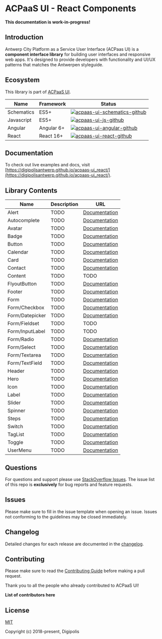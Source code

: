 # ACPaaS UI - React Components

**This documentation is work-in-progress!**

## Introduction

Antwerp City Platform as a Service User Interface (ACPaas UI) is a **component interface library** for building user interfaces and responsive web apps. It's designed to provide developers with functionality and UI/UX patterns that matches the Antwerpen styleguide.

## Ecosystem

This library is part of [ACPaaS UI][acpaas-ui].

| Name              | Framework  | Status  |
| ----------------- | ---------- | ------- |
| Schematics        | ES5+       | [![acpaas-ui-schematics-github]][acpaas-ui-schematics] |
| Javascript        | ES5+       | [![acpaas-ui-js-github]][acpaas-ui-js] |
| Angular           | Angular 6+ | [![acpaas-ui-angular-github]][acpaas-ui-angular] |
| React             | React 16+  | [![acpaas-ui-react-github]][acpaas-ui-react] |

## Documentation

To check out live examples and docs, visit [https://digipolisantwerp.github.io/acpaas-ui_react/](https://digipolisantwerp.github.io/acpaas-ui_react/).

## Library Contents

| Name           | Description                              | URL                                                       |
| -------------- | ---------------------------------------- | --------------------------------------------------------- |
| Alert          | TODO                                     | [Documentation](https://github.com/digipolisantwerp/acpaas-ui_react/blob/master/packages/alert/Readme.md)         |
| Autocomplete   | TODO                                     | [Documentation](https://github.com/digipolisantwerp/acpaas-ui_react/blob/master/packages/autocomplete/Readme.md)  |
| Avatar         | TODO                                     | [Documentation](https://github.com/digipolisantwerp/acpaas-ui_react/blob/master/packages/avatar/Readme.md)        |
| Badge          | TODO                                     | [Documentation](https://github.com/digipolisantwerp/acpaas-ui_react/blob/master/packages/badge/Readme.md)         |
| Button         | TODO                                     | [Documentation](https://github.com/digipolisantwerp/acpaas-ui_react/blob/master/packages/button/Readme.md)        |
| Calendar       | TODO                                     | [Documentation](https://github.com/digipolisantwerp/acpaas-ui_react/blob/master/packages/calendar/Readme.md)      |
| Card           | TODO                                     | [Documentation](https://github.com/digipolisantwerp/acpaas-ui_react/tree/master/packages/card/Readme.md)          |
| Contact         | TODO                                    | [Documentation](https://github.com/digipolisantwerp/acpaas-ui_react/blob/master/packages/contact/Readme.md)       |
| Content         | TODO                                    | TODO                                                                                                              |
| FlyoutButton         | TODO                               | [Documentation](https://github.com/digipolisantwerp/acpaas-ui_react/blob/master/packages/flyout-button/Readme.md) |
| Footer         | TODO                                     | [Documentation](https://github.com/digipolisantwerp/acpaas-ui_react/blob/master/packages/footer/Readme.md)        |
| Form         | TODO                                       | [Documentation](https://github.com/digipolisantwerp/acpaas-ui_react/blob/master/packages/form/Readme.md)          |
| Form/Checkbox         | TODO                              | [Documentation](https://github.com/digipolisantwerp/acpaas-ui_react/tree/master/packages/form#checkbox)           |
| Form/Datepicker         | TODO                            | [Documentation](https://github.com/digipolisantwerp/acpaas-ui_react/tree/master/packages/form#datepicker)         |
| Form/Fieldset         | TODO                              | TODO                                                                                                              |
| Form/InputLabel         | TODO                            | TODO                                                                                                              |
| Form/Radio         | TODO                                 | [Documentation](https://github.com/digipolisantwerp/acpaas-ui_react/tree/master/packages/form#radio)              |
| Form/Select         | TODO                                | [Documentation](https://github.com/digipolisantwerp/acpaas-ui_react/tree/master/packages/form#select)             |
| Form/Textarea         | TODO                              | [Documentation](https://github.com/digipolisantwerp/acpaas-ui_react/tree/master/packages/form#textarea)           |
| Form/TextField         | TODO                             | [Documentation](https://github.com/digipolisantwerp/acpaas-ui_react/tree/master/packages/form#textfield)          |
| Header         | TODO                                     | [Documentation](https://github.com/digipolisantwerp/acpaas-ui_react/blob/master/packages/header/Readme.md)        |
| Hero         | TODO                                       | [Documentation](https://github.com/digipolisantwerp/acpaas-ui_react/blob/master/packages/hero/Readme.md)          |
| Icon         | TODO                                       | [Documentation](https://github.com/digipolisantwerp/acpaas-ui_react/blob/master/packages/icon/Readme.md)          |
| Label         | TODO                                      | [Documentation](https://github.com/digipolisantwerp/acpaas-ui_react/blob/master/packages/label/Readme.md)         |
| Slider         | TODO                                     | [Documentation](https://github.com/digipolisantwerp/acpaas-ui_react/blob/master/packages/slider/Readme.md)        |
| Spinner         | TODO                                    | [Documentation](https://github.com/digipolisantwerp/acpaas-ui_react/blob/master/packages/spinner/Readme.md)       |
| Steps         | TODO                                      | [Documentation](https://github.com/digipolisantwerp/acpaas-ui_react/blob/master/packages/steps/Readme.md)         |
| Switch         | TODO                                     | [Documentation](https://github.com/digipolisantwerp/acpaas-ui_react/blob/master/packages/switch/Readme.md)        |
| TagList         | TODO                                    | [Documentation](https://github.com/digipolisantwerp/acpaas-ui_react/blob/master/packages/taglist/Readme.md)       |
| Toggle         | TODO                                     | [Documentation](https://github.com/digipolisantwerp/acpaas-ui_react/tree/master/packages/toggle)                  |
| UserMenu         | TODO                                   | [Documentation](https://github.com/digipolisantwerp/acpaas-ui_react/blob/master/packages/user-menu/Readme.md)     |



## Questions

For questions and support please use [StackOverflow Issues][stackoverflow-issues]. The issue list of this repo is **exclusively** for bug reports and feature requests.

## Issues

Please make sure to fill in the issue template when opening an issue. Issues not conforming to the guidelines may be closed immediately.

## Changelog

Detailed changes for each release are documented in the [changelog](./CHANGELOG.md).

## Contributing

Please make sure to read the [Contributing Guide](./CONTRIBUTING.md) before making a pull request.

Thank you to all the people who already contributed to ACPaaS UI!

**List of contributors here**

## License

[MIT](http://opensource.org/licenses/MIT)

Copyright (c) 2018-present, Digipolis

<!-- Generic Links -->
[acpaas-ui]: https://acpaas-ui.digipolis.be
[acpaas-ui-components]: https://acpaas-ui.digipolis.be/ui-components

<!-- StackOverflow -->
[stackoverflow-issues]: https://stackoverflow.com/questions/tagged/acpaas-ui

<!-- Github links -->

<!-- Github URL -->
[acpaas-ui-schematics]: https://github.com/digipolisantwerp/acpaas-ui_schematics
[acpaas-ui-js]: https://github.com/digipolisantwerp/acpaas-ui_js
[acpaas-ui-angular]: https://github.com/digipolisantwerp/acpaas-ui_angular
[acpaas-ui-react]: https://github.com/digipolisantwerp/acpaas-ui_react

<!-- Github Version Badge -->
[acpaas-ui-schematics-github]: https://img.shields.io/github/package-json/v/digipolisantwerp/acpaas-ui_schematics.svg
[acpaas-ui-angular-github]: https://img.shields.io/github/package-json/v/digipolisantwerp/acpaas-ui_angular.svg
[acpaas-ui-react-github]: https://img.shields.io/github/package-json/v/digipolisantwerp/acpaas-ui_react.svg
[acpaas-ui-js-github]: https://img.shields.io/github/package-json/v/digipolisantwerp/acpaas-ui_js.svg
